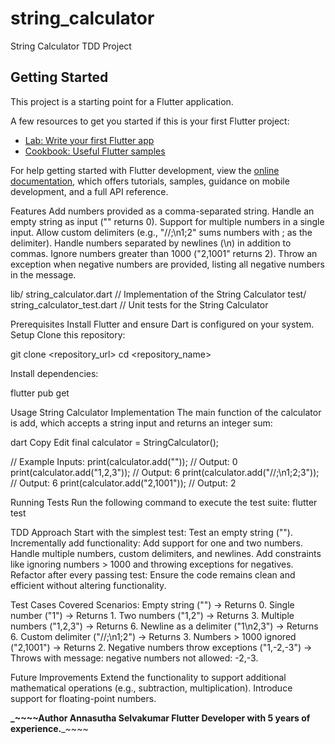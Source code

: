 # string_calculator

String Calculator TDD Project

## Getting Started

This project is a starting point for a Flutter application.

A few resources to get you started if this is your first Flutter project:

- [Lab: Write your first Flutter app](https://docs.flutter.dev/get-started/codelab)
- [Cookbook: Useful Flutter samples](https://docs.flutter.dev/cookbook)

For help getting started with Flutter development, view the
[online documentation](https://docs.flutter.dev/), which offers tutorials,
samples, guidance on mobile development, and a full API reference.

Features
Add numbers provided as a comma-separated string.
Handle an empty string as input ("" returns 0).
Support for multiple numbers in a single input.
Allow custom delimiters (e.g., "//;\n1;2" sums numbers with ; as the delimiter).
Handle numbers separated by newlines (\n) in addition to commas.
Ignore numbers greater than 1000 ("2,1001" returns 2).
Throw an exception when negative numbers are provided, listing all negative numbers in the message.

lib/
string_calculator.dart // Implementation of the String Calculator
test/
string_calculator_test.dart // Unit tests for the String Calculator

Prerequisites
Install Flutter and ensure Dart is configured on your system.
Setup
Clone this repository:


git clone <repository_url>
cd <repository_name>


Install dependencies:

flutter pub get

Usage
String Calculator Implementation
The main function of the calculator is add, which accepts a string input and returns an integer sum:

dart
Copy
Edit
final calculator = StringCalculator();

// Example Inputs:
print(calculator.add(""));             // Output: 0
print(calculator.add("1,2,3"));        // Output: 6
print(calculator.add("//;\n1;2;3"));   // Output: 6
print(calculator.add("2,1001"));       // Output: 2

Running Tests
Run the following command to execute the test suite:
flutter test


TDD Approach
Start with the simplest test:
Test an empty string ("").
Incrementally add functionality:
Add support for one and two numbers.
Handle multiple numbers, custom delimiters, and newlines.
Add constraints like ignoring numbers > 1000 and throwing exceptions for negatives.
Refactor after every passing test:
Ensure the code remains clean and efficient without altering functionality.


Test Cases
Covered Scenarios:
Empty string ("") → Returns 0.
Single number ("1") → Returns 1.
Two numbers ("1,2") → Returns 3.
Multiple numbers ("1,2,3") → Returns 6.
Newline as a delimiter ("1\n2,3") → Returns 6.
Custom delimiter ("//;\n1;2") → Returns 3.
Numbers > 1000 ignored ("2,1001") → Returns 2.
Negative numbers throw exceptions ("1,-2,-3") → Throws with message: negative numbers not allowed: -2,-3.


Future Improvements
Extend the functionality to support additional mathematical operations (e.g., subtraction, multiplication).
Introduce support for floating-point numbers.


**_~~~~Author
Annasutha Selvakumar
Flutter Developer with 5 years of experience.**_~~~~

